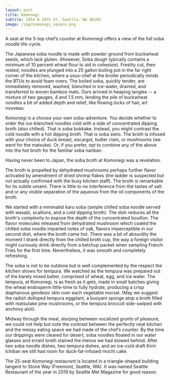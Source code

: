 ```yaml
---
layout: post
title: Komonegi
subtile: 1054 N 39th St, Seattle, WA 98103
image: /img/komonegi_square.png
---
```


A seat at the 5-top chef’s counter at Komonegi offers a view of the full soba noodle life-cycle.

The Japanese soba noodle is made with powder ground from buckwheat seeds, which lack gluten. (However, Soba dough typically contains a minimum of 10 percent wheat flour to aid in cohesion).  Freshly cut, then rested, noodles are plunged into a 25 gallon boiling pot in the far right corner of the kitchen, where a sous-chef at the broiler periodically minds the BTUs to avoid foam overs. The boiled soba, quickly tender, are immediately removed, washed, blanched in ice-water, drained, and transferred to woven bamboo mats.  Ours arrived in heaping tangles -- a mixture of two gauges, 4 and 1.5 mm, lending the pile of buckwheat noodles a bit of added depth and relief, like flowing locks of hair, art nouveau.

Komonegi is a choose your own soba-adventure. You decide whether to order the ice-blanched noodles cold with a side of concentrated dipping broth (also chilled). That is soba bukkake. Instead, you might contrast the cold noodle with a hot dipping broth. That is soba siero. The broth is infused with your choice of duck breast, escargot,  butter clam,  or mushrooms (we went for the matsuke). Or, if you prefer, opt to combine any of the above into the hot broth for the familiar soba nanban.

Having never been to Japan, the soba broth at Komonegi was a revelation.

The broth is propelled by dehydrated mushrooms perhaps further flavor activated by amendment of dried shrimp flakes (the ladder is suspected but not actually confirmed with the busy kitchen staff). The broth is remarkable for its subtle umami. There is little to no interference from the tastes of salt and or any visible separation of the aqueous from the oil components of the broth. 

We started with a minimalist karu soba (simple chilled soba noodle served with wasabi, scallions, and a cold dipping broth). The dish reduces all the broth's complexity to expose the depth of the concentrated bouillon. The flavor molecules released from dehydrated mushroom which coated the chilled soba noodle imparted notes of oak, flavors imperceptible in our second dish, where the broth came hot. There was a bit of absurdity the moment I drank directly from the chilled broth cup, the way a foreign visitor might curiously drink directly from a ketchup packet when sampling French Fries for the first time. Nevertheless, it was smooth and completely refreshing. 

The soba is not to be outdone but is well complemented by the respect the kitchen shows for tempura. We watched as the tempura was prepared out of the barely mixed batter, comprised of wheat, egg, and ice water. The tempura, at Komonegi, is as fresh as it gets, made in small batches giving the wheat endosperm little-time to fully hydrate, producing a crisp diaphanous geodesic skin over each vegetable morsel. (May we suggest the radish dolloped tempura eggplant, a buoyant sponge atop a broth filled with matsutake pine mushrooms, or the tempura broccoli side-swiped with anchovy aioli). 

Midway through the meal, slurping between vocalized grunts of pleasure, we could not help but note the contrast between the perfectly neat kitchen and the messy eating space we had made of the chef’s counter. By the time our drippings were cleared for desert, soba noodles floated in our water glasses and errant broth stained the menus we had stowed behind.  After two soba noodle dishes, two tempura dishes, and an ice-cold draft Kirin Ichiban we still had room for duck-fat-infused mochi cake. 

The 25-seat Komonegi restaurant is located in a triangle-shaped building tangent to Stone Way (Freemont, Seattle, WA). It was named Seattle Restaurant of the year in 2019 by Seattle Met Magazine for good reason.


